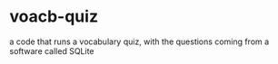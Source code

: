 # voacb-quiz
a code that runs a vocabulary quiz, with the questions coming from a software called SQLite
